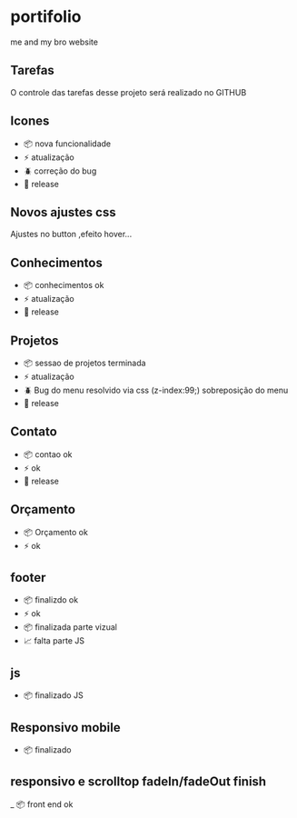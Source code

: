 # portifolio
me and my bro website

## Tarefas

O controle das tarefas desse projeto será realizado no GITHUB

## Icones

- :package: nova funcionalidade
- :zap: atualização
- :beetle: correção do bug
- :checkered_flag: release

## Novos ajustes css

Ajustes no button ,efeito hover...

## Conhecimentos

- :package: conhecimentos ok
- :zap: atualização
- :checkered_flag: release

## Projetos

- :package: sessao de projetos terminada
- :zap:  atualização
- :beetle: Bug do menu resolvido via css (z-index:99;) sobreposição do menu
- :checkered_flag: release

## Contato

- :package: contao ok 
- :zap:  ok
- :checkered_flag: release

## Orçamento

- :package:  Orçamento ok
- :zap:  ok

## footer
 - :package: finalizdo ok
 - :zap: ok
 - :package: finalizada parte vizual
 - :chart_with_upwards_trend: falta parte JS

 ## js 

 - :package: finalizado JS

 ## Responsivo mobile

 - :package: finalizado

 ## responsivo e scrolltop fadeIn/fadeOut finish

 _ :package: front end ok

 

 
